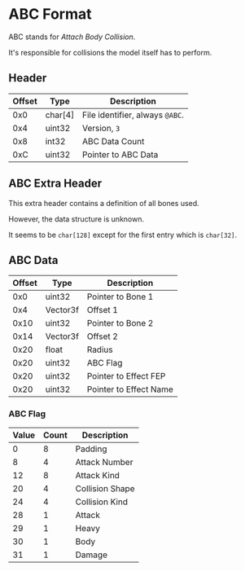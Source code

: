 # ABC Format

ABC stands for *Attach Body Collision*.

It's responsible for collisions the model itself has to perform.

## Header
| Offset | Type  | Description
|--------|-------|------------
| 0x0     | char[4]   | File identifier, always `@ABC`.
| 0x4     | uint32   | Version, `3`
| 0x8     | int32   | ABC Data Count
| 0xC     | uint32   | Pointer to ABC Data

## ABC Extra Header
This extra header contains a definition of all bones used.

However, the data structure is unknown.

It seems to be `char[128]` except for the first entry which is `char[32]`.

## ABC Data
| Offset | Type  | Description
|--------|-------|------------
| 0x0     | uint32   | Pointer to Bone 1
| 0x4     | Vector3f   | Offset 1
| 0x10    | uint32   | Pointer to Bone 2
| 0x14    | Vector3f   | Offset 2
| 0x20    | float   | Radius
| 0x20    | uint32   | ABC Flag
| 0x20    | uint32   | Pointer to Effect FEP
| 0x20    | uint32   | Pointer to Effect Name

### ABC Flag
| Value | Count  | Description
|--------|-------|------------
| 0     | 8   | Padding
| 8     | 4   | Attack Number
| 12    | 8   | Attack Kind
| 20    | 4   | Collision Shape
| 24    | 4   | Collision Kind
| 28    | 1   | Attack
| 29    | 1   | Heavy
| 30    | 1   | Body
| 31    | 1   | Damage

